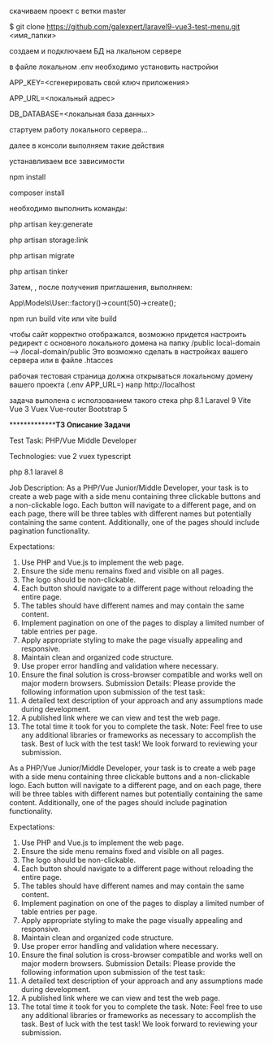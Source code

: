 скачиваем проект с ветки master

$ git clone https://github.com/galexpert/laravel9-vue3-test-menu.git
 <имя_папки>

создаем и подключаем БД на лкальном сервере

в файле локальном .env необходимо установить настройки

APP_KEY=<сгенерировать свой ключ приложения>

APP_URL=<локальный адрес>
 

DB_DATABASE=<локальная база данных>

стартуем работу локального сервера...

далее в консоли выполняем такие действия

устанавливаем все зависимости

npm install

composer install

необходимо выполнить команды:

php artisan key:generate

php artisan storage:link

php artisan migrate

php artisan tinker

Затем, , после получения приглашения, выполняем:

App\Models\User::factory()->count(50)->create();

npm run build 
vite или vite build

чтобы сайт корректно отображался, возможно придется настроить редирект с основного локального домена на папку /public local-domain --> /local-domain/public Это возможно сделать в настройках вашего сервера или в файле .htacces

рабочая тестовая страница должна открываться локальному домену вашего проекта (.env APP_URL=) напр http://localhost

задача выполена с исползованием такого стека
php 8.1
Laravel 9
Vite
Vue 3
Vuex
Vue-router
Bootstrap 5


*************************************ТЗ Описание Задачи************************

Test Task: PHP/Vue Middle Developer

Technologies:
vue 2
vuex
typescript

php 8.1
laravel 8


Job Description:
As a PHP/Vue Junior/Middle Developer, your task is to create a web page with a side menu containing three clickable buttons and a non-clickable logo. Each button will navigate to a different page, and on each page, there will be three tables with different names but potentially containing the same content. Additionally, one of the pages should include pagination functionality.

Expectations:
1.	Use PHP and Vue.js to implement the web page.
2.	Ensure the side menu remains fixed and visible on all pages.
3.	The logo should be non-clickable.
4.	Each button should navigate to a different page without reloading the entire page.
5.	The tables should have different names and may contain the same content.
6.	Implement pagination on one of the pages to display a limited number of table entries per page.
7.	Apply appropriate styling to make the page visually appealing and responsive.
8.	Maintain clean and organized code structure.
9.	Use proper error handling and validation where necessary.
10.	Ensure the final solution is cross-browser compatible and works well on major modern browsers.
Submission Details:
Please provide the following information upon submission of the test task:
1.	A detailed text description of your approach and any assumptions made during development.
2.	A published link where we can view and test the web page.
3.	The total time it took for you to complete the task.
Note: Feel free to use any additional libraries or frameworks as necessary to accomplish the task.
Best of luck with the test task! We look forward to reviewing your submission.


As a PHP/Vue Junior/Middle Developer, your task is to create a web page with a side menu containing three clickable buttons and a non-clickable logo. Each button will navigate to a different page, and on each page, there will be three tables with different names but potentially containing the same content. Additionally, one of the pages should include pagination functionality.

Expectations:
1.	Use PHP and Vue.js to implement the web page.
2.	Ensure the side menu remains fixed and visible on all pages.
3.	The logo should be non-clickable.
4.	Each button should navigate to a different page without reloading the entire page.
5.	The tables should have different names and may contain the same content.
6.	Implement pagination on one of the pages to display a limited number of table entries per page.
7.	Apply appropriate styling to make the page visually appealing and responsive.
8.	Maintain clean and organized code structure.
9.	Use proper error handling and validation where necessary.
10.	Ensure the final solution is cross-browser compatible and works well on major modern browsers.
Submission Details:
Please provide the following information upon submission of the test task:
1.	A detailed text description of your approach and any assumptions made during development.
2.	A published link where we can view and test the web page.
3.	The total time it took for you to complete the task.
Note: Feel free to use any additional libraries or frameworks as necessary to accomplish the task.
Best of luck with the test task! We look forward to reviewing your submission.



